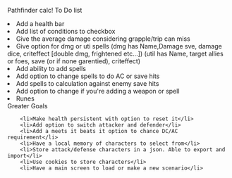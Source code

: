 Pathfinder calc!
To Do list
        <li>Add a health bar</li>
        <li>Add list of conditions to checkbox</li>
        <li>Give the average damage considering grapple/trip can miss</li>
        <li>Give option for dmg or uti spells (dmg has Name,Damage sve, damage dice, criteffect [double dmg, frightened etc...]) 
        (util has Name, target allies or foes, save (or if none garentied), criteffect)</li>
        <li>Add ability to add spells</li>
        <li>Add option to change spells to do AC or save hits</li>
        <li>Add spells to calculation against enemy save hits</li>
        <li>Add option to change if you're adding a weapon or spell</li>
        <li>Runes</li>
Greater Goals

        <li>Make health persistent with option to reset it</li>
        <li>Add option to switch attacker and defender</li>
        <li>Add a meets it beats it option to chance DC/AC requirement</li>
        <li>Have a local memory of characters to select from</li>
        <li>Store attack/defense characters in a json. Able to export and import</li>
        <li>Use cookies to store characters</li>
        <li>Have a main screen to load or make a new scenario</li>
